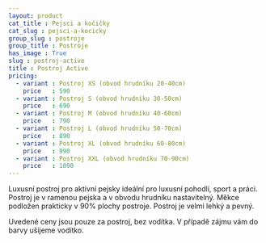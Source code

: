 ```yaml
---
layout: product
cat_title : Pejsci a kočičky
cat_slug : pejsci-a-kocicky
group_slug : postroje
group_title : Postroje
has_image : True
slug : postroj-active
title : Postroj Active
pricing:
  - variant : Postroj XS (obvod hrudníku 20-40cm)
    price   : 590
  - variant : Postroj S (obvod hrudníku 30-50cm)
    price   : 690
  - variant : Postroj M (obvod hrudníku 40-60cm)
    price   : 790
  - variant : Postroj L (obvod hrudníku 50-70cm)
    price   : 890
  - variant : Postroj XL (obvod hrudníku 60-80cm)
    price   : 990
  - variant : Postroj XXL (obvod hrudníku 70-90cm)
    price   : 1090
---
```


Luxusní postroj pro aktivní pejsky ideální pro luxusní pohodlí, sport a práci. Postroj je v ramenou pejska a v obvodu hrudníku nastavitelný. Měkce podložen prakticky v 90% plochy postroje. Postroj je velmi lehký a pevný.

Uvedené ceny jsou pouze za postroj, bez vodítka. V případě zájmu vám do barvy ušijeme vodítko.

